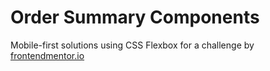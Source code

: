 # Order Summary Components
Mobile-first solutions using CSS Flexbox for a challenge by [frontendmentor.io](https://www.frontendmentor.io/challenges/order-summary-component-QlPmajDUj)
